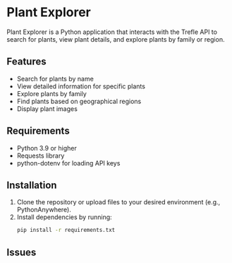 # Plant Explorer

Plant Explorer is a Python application that interacts with the Trefle API to search for plants, view plant details, and explore plants by family or region.

## Features
- Search for plants by name
- View detailed information for specific plants
- Explore plants by family
- Find plants based on geographical regions
- Display plant images

## Requirements
- Python 3.9 or higher
- Requests library
- python-dotenv for loading API keys

## Installation
1. Clone the repository or upload files to your desired environment (e.g., PythonAnywhere).
2. Install dependencies by running:
   ```bash
   pip install -r requirements.txt


## Issues
